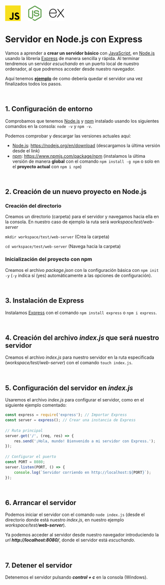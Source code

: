 <img src="../../../00_img/javascript-icon.svg" alt="Logo de JavaScript" height="50" style="margin-right: 20px"> <img src="../../../00_img/jsIconGreen.svg" alt="Logo de Node.js" height="50" style="margin-right: 20px"> <img src="../../../00_img/Express.svg" alt="Logo Express" height="50">

# Servidor en Node.js con Express

Vamos a aprender a **crear un servidor básico** con [JavaScript](../../../GLOSARIO.md#javascript-js), en [Node.js](../../../GLOSARIO.md#nodejs) usando la librería [Express](../../../GLOSARIO.md#express) de manera sencilla y rápida. Al terminar tendremos un servidor *escuchando* en un puerto local de nuestro ordenador, al que podremos acceder desde nuestro navegador.

Aquí tenemos [**ejemplo**](./servidor-nodejs-express-test/) de como debería quedar el servidor una vez finalizados todos los pasos.

<br>

## 1. Configuración de entorno

Comprobamos que tenemos [Node.js](../../../GLOSARIO.md#nodejs) y [npm](../../../GLOSARIO.md#npm-node-package-manager) instalado usando los siguientes comandos en la consola: ```node -v``` y
```npm -v```.

Podemos comprobar y descargar las versiones actuales aquí:
* [Node.js](../../../GLOSARIO.md#nodejs): https://nodejs.org/en/download (descargamos la última versión desde el link)
* [npm](../../../GLOSARIO.md#npm-node-package-manager): https://www.npmjs.com/package/npm (instalamos la última versión de manera **global** con el comando ```npm install -g npm``` o solo en el **proyecto actual** con ```npm i npm```)

<br>

## 2. Creación de un nuevo proyecto en Node.js

### Creación del directorio
Creamos un directorio (carpeta) para el servidor y navegamos hacia ella en la consola. En nuestro caso de ejemplo la ruta será *workspace/test/web-server*

```mkdir workspace/test/web-server``` (Crea la carpeta)

```cd workspace/test/web-server``` (Navega hacia la carpeta)

### Inicialización del proyecto con npm
Creamos el archivo *package.json* con la configuración básica con ```npm init -y``` (```-y``` indica sí (yes) automáticamente a las opciones de configuración).

<br>

## 3. Instalación de Express

Instalamos [Express](../../../GLOSARIO.md#express) con el comando ```npm install express``` o ```npm i express```.

<br>

## 4. Creación del archivo *index.js* que será nuestro servidor

Creamos el archivo *index.js* para nuestro servidor en la ruta especificada (*workspace/test/web-server*) con el comando ```touch index.js```.

<br>

## 5. Configuración del servidor en *index.js*

Usaremos el archivo *index.js* para configurar el servidor, como en el siguiente ejemplo comentado:

```js
const express = require('express'); // Importar Express
const server = express(); // Crear una instancia de Express

// Ruta principal
server.get('/', (req, res) => {
    res.send('¡Hola, mundo! Bienvenido a mi servidor con Express.');
});

// Configurar el puerto
const PORT = 8080;
server.listen(PORT, () => {
    console.log(`Servidor corriendo en http://localhost:${PORT}`);
});
```

<br>

## 6. Arrancar el servidor

Podemos iniciar el servidor con el comando ```node index.js``` (desde el directorio donde está nuestro *index.js*, en nuestro ejemplo *workspace/test/**web-server***).

Ya podemos acceder al servidor desde nuestro navegador introduciendo la *url* ***http://localhost:8080/***, donde el servidor está *escuchando*.

<br>

## 7. Detener el servidor

Detenemos el servidor pulsando ***control + c*** en la consola (Windows).